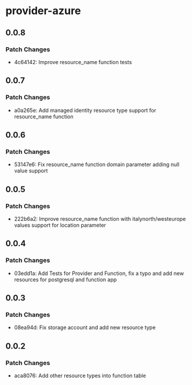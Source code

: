 # provider-azure

## 0.0.8

### Patch Changes

- 4c64142: Improve resource_name function tests

## 0.0.7

### Patch Changes

- a0a265e: Add managed identity resource type support for resource_name function

## 0.0.6

### Patch Changes

- 53147e6: Fix resource_name function domain parameter adding null value support

## 0.0.5

### Patch Changes

- 222b6a2: Improve resource_name function with italynorth/westeurope values support for location parameter

## 0.0.4

### Patch Changes

- 03edd1a: Add Tests for Provider and Function, fix a typo and add new resources for postgresql and function app

## 0.0.3

### Patch Changes

- 08ea94d: Fix storage account and add new resource type

## 0.0.2

### Patch Changes

- aca8076: Add other resource types into function table
